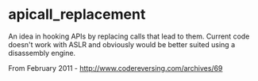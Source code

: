 # apicall_replacement
An idea in hooking APIs by replacing calls that lead to them. Current code doesn't work with ASLR and obviously would be better suited using a disassembly engine.

From February 2011 - http://www.codereversing.com/archives/69
